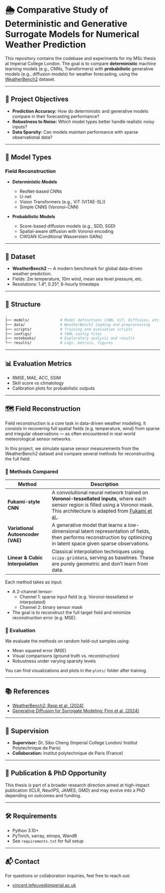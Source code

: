# 🌦️ Comparative Study of Deterministic and Generative Surrogate Models for Numerical Weather Prediction

This repository contains the codebase and experiments for my MSc thesis at Imperial College London. The goal is to compare **deterministic** machine learning models (e.g., CNNs, Transformers) with **probabilistic** generative models (e.g., diffusion models) for weather forecasting, using the [WeatherBench2](https://github.com/weatherbench2) dataset.

---

## 📌 Project Objectives

- **Prediction Accuracy:** How do deterministic and generative models compare in their forecasting performance?
- **Robustness to Noise:** Which model types better handle realistic noisy inputs?
- **Data Sparsity:** Can models maintain performance with sparse observational data?

---

## 🧠 Model Types
### Field Reconstruction

- **Deterministic Models**
  - ResNet-based CNNs
  - U-net
  - Vision Transformers (e.g., ViT (VITAE-SL))
  - Simple CNNS (Voronoi-CNN)

- **Probabilistic Models**
  - Score-based diffusion models (e.g., SDD, SGD)
  - Spatial-aware diffusion with Voronoi encoding
  - CWGAN (Conditional Wasserstein GANs)

---

## 🧪 Dataset

- **WeatherBench2** — A modern benchmark for global data-driven weather prediction.
- Fields: 2m temperature, 10m wind, mean sea level pressure, etc.
- Resolutions: 1.4°, 0.25°, 6-hourly timesteps

---

## 🧱 Structure
```bash
.
├── models/              # Model definitions (CNN, ViT, Diffusion, etc.)
├── data/                # WeatherBench2 loading and preprocessing
├── scripts/             # Training and evaluation scripts
├── configs/             # YAML config files
├── notebooks/           # Exploratory analysis and results
└── results/             # Logs, metrics, figures
```

---

## 📊 Evaluation Metrics

- RMSE, MAE, ACC, SSIM
- Skill score vs climatology
- Calibration plots for probabilistic outputs

---

## 🗺️ Field Reconstruction

Field reconstruction is a core task in data-driven weather modeling. It consists in recovering full spatial fields (e.g. temperature, wind) from sparse and irregular observations — as often encountered in real-world meteorological sensor networks.

In this project, we simulate sparse sensor measurements from the WeatherBench2 dataset and compare several methods for reconstructing the full field:

### 🔬 Methods Compared

| Method | Description |
|--------|-------------|
| **Fukami-style CNN** | A convolutional neural network trained on **Voronoi-tessellated inputs**, where each sensor region is filled using a Voronoi mask. This architecture is adapted from [Fukami et al.](https://www.nature.com/articles/s42256-021-00402-2). |
| **Variational Autoencoder (VAE)** | A generative model that learns a low-dimensional latent representation of fields, then performs reconstruction by optimizing in latent space given sparse observations. |
| **Linear & Cubic Interpolation** | Classical interpolation techniques using `scipy.griddata`, serving as baselines. These are purely geometric and don’t learn from data. |

Each method takes as input:
- A 2-channel tensor:
  - Channel 1: sparse input field (e.g. Voronoi-tessellated or interpolated)
  - Channel 2: binary sensor mask
- The goal is to reconstruct the full target field and minimize reconstruction error (e.g. MSE).

### 🧪 Evaluation

We evaluate the methods on random held-out samples using:
- Mean squared error (MSE)
- Visual comparisons (ground truth vs. reconstruction)
- Robustness under varying sparsity levels

You can find visualizations and plots in the `plots/` folder after training.

---

## 📚 References

- [WeatherBench2: Rasp et al. (2024)](https://doi.org/10.1029/2023MS004019)
- [Generative Diffusion for Surrogate Modeling: Finn et al. (2024)](https://doi.org/10.1029/2024MS004395)

---

## 👤 Supervision

- **Supervisor:** Dr. Sibo Cheng (Imperial College London/ Institut Polytechnique de Paris)
- **Collaboration:** Institut polytechnique de Paris (France)

---

## 📢 Publication & PhD Opportunity

This thesis is part of a broader research direction aimed at high-impact publication (ICLR, NeurIPS, JAMES, GMD) and may evolve into a PhD depending on outcomes and funding.

---

## 🛠 Requirements

- Python 3.10+
- PyTorch, xarray, einops, WandB
- See `requirements.txt` for full setup

---

## 📬 Contact

For questions or collaboration inquiries, feel free to reach out:
- [vincent.lefeuve@imperial.ac.uk](mailto:vincent.lefeuve@imperial.ac.uk)
